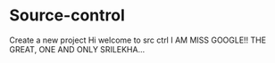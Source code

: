 # Source-control
Create a new project 
Hi 
welcome
to
src
ctrl
I AM MISS GOOGLE!! THE GREAT, ONE AND ONLY SRILEKHA...
